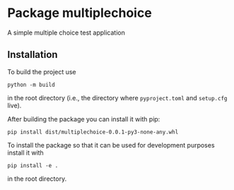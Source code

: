 # Package multiplechoice

A simple multiple choice test application


## Installation

To build the project use

```shell script
python -m build
```
in the root directory (i.e., the directory where `pyproject.toml` and `setup.cfg` live).

After building the package you can install it with pip:
```shell script
pip install dist/multiplechoice-0.0.1-py3-none-any.whl
```

To install the package so that it can be used for development purposes
install it with
```shell script
pip install -e .
```
in the root directory.
